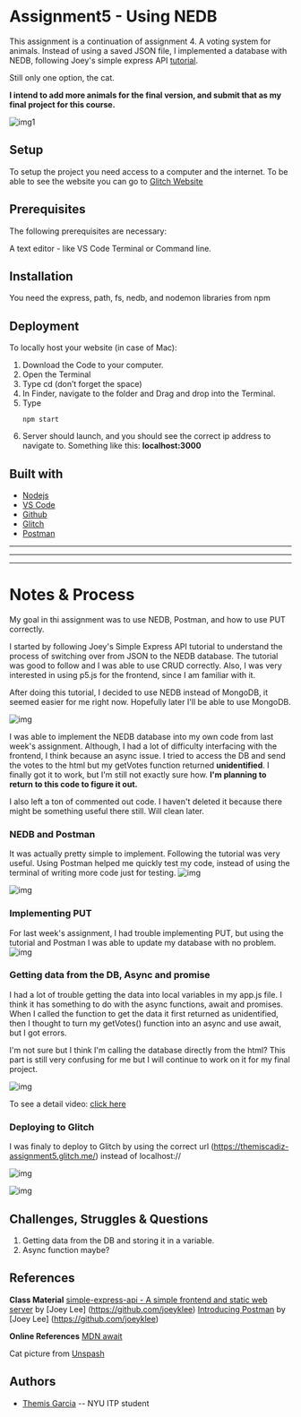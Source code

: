 <!-- Every README should start with an H1 -->
# Assignment5 - Using NEDB 
<!-- A one sentence description of the project or assignment -->
This assignment is a continuation of assignment 4. A voting system for animals. Instead of using a saved JSON file, I implemented a database with NEDB, following Joey's simple express API [tutorial](https://github.com/joeyklee/simple-express-api).

Still only one option, the cat.

**I intend to add more animals for the final version, and submit that as my final project for this course.**


![img1](https://github.com/themiscadiz/Assignment5/blob/master/images/12.png?raw=true)

<!-- It is good practice to add an about or summary -->

<!-- It is essential to describe how to set up your project -->
## Setup
To setup the project you need access to a computer and the internet. 
To be able to see the website you can go to [Glitch Website](https://glitch.com/~themiscadiz-assignment5)

<!-- Any knowledge or tools you will need before hand -->
## Prerequisites

The following prerequisites are necessary:

A text editor - like VS Code
Terminal or Command line.

<!-- any installation needs should be defined -->
## Installation
You need the express, path, fs, nedb, and nodemon libraries from npm

<!-- Notes about the deployment -->
## Deployment

To locally host your website (in case of Mac):

1. Download the Code to your computer.
2. Open the Terminal
3. Type cd (don’t forget the space)
4. In Finder, navigate to the folder and Drag and drop into the Terminal.
5. Type <pre><code>npm start</code>
6. Server should launch, and you should see the correct ip address to navigate to. Something like this: **localhost:3000**  

## Built with
* [Nodejs](https://nodejs.org/en/)
* [VS Code](https://code.visualstudio.com/)
* [Github](https://github.com)
* [Glitch](https://glitch.com/)
* [Postman](https://www.postman.com/downloads/)

***
***
***

<!-- For your assignments you might consider  -->
# Notes & Process
My goal in thi assignment was to use NEDB, Postman, and how to use PUT correctly.

I started by following Joey's Simple Express API tutorial to understand the process of switching over from JSON to the NEDB database. The tutorial was good to follow and I was able to use CRUD correctly. Also, I was very interested in using p5.js for the frontend, since I am familiar with it.

After doing this tutorial, I decided to use NEDB instead of MongoDB, it seemed easier for me right now. Hopefully later I'll be able to use MongoDB.

![img](https://github.com/themiscadiz/Assignment5/blob/master/images/1.png?raw=true)

I was able to implement the NEDB database into my own code from last week's assignment. Although, I had a lot of difficulty interfacing with the frontend, I think because an async issue. I tried to access the DB and send the votes to the html but my getVotes function returned **unidentified**. I finally got it to work, but I'm still not exactly sure how. **I'm planning to return to this code to figure it out.**

I also left a ton of commented out code. I haven't deleted it because there might be something useful there still. Will clean later.

### NEDB and Postman
It was actually pretty simple to implement. Following the tutorial was very useful. Using Postman helped me quickly test my code, instead of using the terminal of writing more code just for testing.
![img](https://github.com/themiscadiz/Assignment5/blob/master/images/3.png?raw=true)

![img](https://github.com/themiscadiz/Assignment5/blob/master/images/8.png?raw=true) 


### Implementing PUT
For last week's assignment, I had trouble implementing PUT, but using the tutorial and Postman I was able to update my database with no problem.
![img](https://github.com/themiscadiz/Assignment5/blob/master/images/9.png?raw=true)

### Getting data from the DB, Async and promise
I had a lot of trouble getting the data into local variables in my app.js file. I think it has something to do with the async functions, await and promises. When I called the function to get the data it first returned as unidentified, then I thought to turn my getVotes() function into an async and use await, but I got errors. 

I'm not sure but I think I'm calling the database directly from the html? This part is still very confusing for me but I will continue to work on it for my final project.

![img](https://github.com/themiscadiz/Assignment5/blob/master/images/2.gif?raw=true)

To see a detail video:
[click here](https://github.com/themiscadiz/Assignment5/blob/master/images/Weird-db-frontend-working.mov?raw=true)


### Deploying to Glitch
I was finaly to deploy to Glitch by using the correct url (https://themiscadiz-assignment5.glitch.me/) instead of localhost://

![img](https://github.com/themiscadiz/Assignment5/blob/master/images/1.gif?raw=true)

![img](https://github.com/themiscadiz/Assignment5/blob/master/images/13.png?raw=true)



## Challenges, Struggles & Questions
1. Getting data from the DB and storing it in a variable.
2. Async function maybe?

<!-- References for resources and inspiration -->
## References
**Class Material**
[simple-express-api - A simple frontend and static web server](https://github.com/joeyklee/simple-express-api) by [Joey Lee] (https://github.com/joeyklee)
[Introducing Postman](https://github.com/joeyklee/simple-express-api#introducing-postman) by [Joey Lee] (https://github.com/joeyklee)

**Online References**
[MDN await](https://developer.mozilla.org/en-US/docs/Web/JavaScript/Reference/Operators/await)

Cat picture from [Unspash](https://unsplash.com/s/photos/cat)


## Authors
* [Themis Garcia](https://github.com/themiscadiz) -- NYU ITP student
